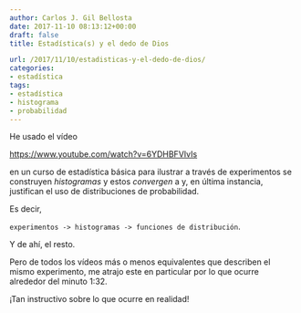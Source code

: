```yaml
---
author: Carlos J. Gil Bellosta
date: 2017-11-10 08:13:12+00:00
draft: false
title: Estadística(s) y el dedo de Dios

url: /2017/11/10/estadisticas-y-el-dedo-de-dios/
categories:
- estadística
tags:
- estadística
- histograma
- probabilidad
---
```


He usado el vídeo

https://www.youtube.com/watch?v=6YDHBFVIvIs

en un curso de estadística básica para ilustrar a través de experimentos se construyen _histogramas_ y estos _convergen_ a y, en última instancia, justifican el uso de distribuciones de probabilidad.

Es decir,


`experimentos -> histogramas -> funciones de distribución`.


Y de ahí, el resto.

Pero de todos los vídeos más o menos equivalentes que describen el mismo experimento, me atrajo este en particular por lo que ocurre alrededor del minuto 1:32.

¡Tan instructivo sobre lo que ocurre en realidad!

